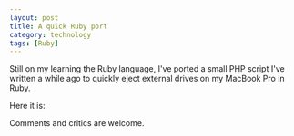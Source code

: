 ```yaml
---
layout: post
title: A quick Ruby port
category: technology
tags: [Ruby]
---
```

Still on my learning the Ruby language, I've ported a small PHP script I've written a while ago to quickly eject external drives on my MacBook Pro in Ruby.

Here it is:
<script src="https://gist.github.com/1492740.js?file=usb_eject.rb"></script>
Comments and critics are welcome.